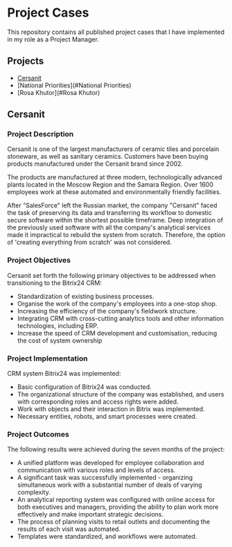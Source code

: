 # Project Cases
This repository contains all published project cases that I have implemented in my role as a Project Manager.

## Projects
* [Cersanit](#Cersanit)
* [National Priorities](#National Priorities)
* [Rosa Khutor](#Rosa Khutor)

## Cersanit

### Project Description

Cersanit is one of the largest manufacturers of ceramic tiles and porcelain stoneware, as well as sanitary ceramics. Customers have been buying products manufactured under the Cersanit brand since 2002.

The products are manufactured at three modern, technologically advanced plants located in the Moscow Region and the Samara Region. Over 1600 employees work at these automated and environmentally friendly facilities.

After "SalesForce" left the Russian market, the company "Cersanit" faced the task of preserving its data and transferring its workflow to domestic secure software within the shortest possible timeframe. Deep integration of the previously used software with all the company's analytical services made it impractical to rebuild the system from scratch. Therefore, the option of 'creating everything from scratch' was not considered.

### Project Objectives

Cersanit set forth the following primary objectives to be addressed when transitioning to the Bitrix24 CRM:

* Standardization of existing business processes.
* Organise the work of the company's employees into a one-stop shop.
* Increasing the efficiency of the company's fieldwork structure.
* Integrating CRM with cross-cutting analytics tools and other information technologies, including ERP.
* Increase the speed of CRM development and customisation, reducing the cost of system ownership

### Project Implementation

CRM system Bitrix24 was implemented:

* Basic configuration of Bitrix24 was conducted.
* The organizational structure of the company was established, and users with corresponding roles and access rights were added.
* Work with objects and their interaction in Bitrix was implemented.
* Necessary entities, robots, and smart processes were created.

### Project Outcomes

The following results were achieved during the seven months of the project:

* A unified platform was developed for employee collaboration and communication with various roles and levels of access.
* A significant task was successfully implemented - organizing simultaneous work with a substantial number of deals of varying complexity.
* An analytical reporting system was configured with online access for both executives and managers, providing the ability to plan work more effectively and make important strategic decisions.
* The process of planning visits to retail outlets and documenting the results of each visit was automated.
* Templates were standardized, and workflows were automated.

